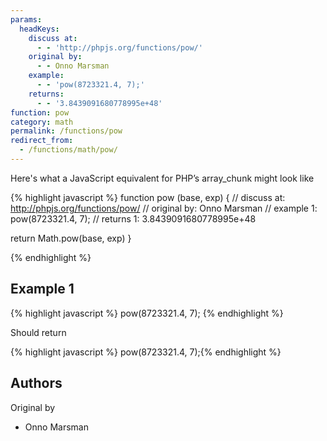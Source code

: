 ```yaml
---
params:
  headKeys:
    discuss at:
      - - 'http://phpjs.org/functions/pow/'
    original by:
      - - Onno Marsman
    example:
      - - 'pow(8723321.4, 7);'
    returns:
      - - '3.8439091680778995e+48'
function: pow
category: math
permalink: /functions/pow
redirect_from:
  - /functions/math/pow/
---
```


<!-- WARNING! This file is auto generated by `npm run web:inject`, do not edit by hand -->

Here's what a JavaScript equivalent for PHP’s array_chunk might look like

{% highlight javascript %}
function pow (base, exp) {
  //  discuss at: http://phpjs.org/functions/pow/
  // original by: Onno Marsman
  //   example 1: pow(8723321.4, 7);
  //   returns 1: 3.8439091680778995e+48

  return Math.pow(base, exp)
}

{% endhighlight %}

## Example 1

{% highlight javascript %}
pow(8723321.4, 7);
{% endhighlight %}

Should return

{% highlight javascript %}
pow(8723321.4, 7);{% endhighlight %}


## Authors


Original by

- Onno Marsman

